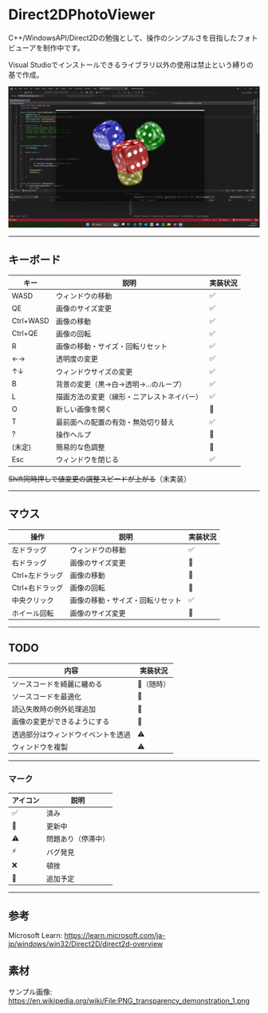 # Direct2DPhotoViewer

C++/WindowsAPI/Direct2Dの勉強として、操作のシンプルさを目指したフォトビューアを制作中です。

Visual Studioでインストールできるライブラリ以外の使用は禁止という縛りの基で作成。

![スクリーン書っと](./Screenshot.png)

--- 

## キーボード
|キー|説明|実装状況|
|--|--|--|
|WASD|ウィンドウの移動|✅|
|QE|画像のサイズ変更|✅|
|Ctrl+WASD|画像の移動|✅|
|Ctrl+QE|画像の回転|✅|
|R|画像の移動・サイズ・回転リセット|✅|
|←→|透明度の変更|✅|
|↑↓|ウィンドウサイズの変更|✅|
|B|背景の変更（黒→白→透明→...のループ）|✅|
|L|描画方法の変更（線形・ニアレストネイバー）|✅|
|O|新しい画像を開く|🔄️|
|T|最前面への配置の有効・無効切り替え|✅|
|?|操作ヘルプ|📝|
|(未定)|簡易的な色調整|📝|
|Esc|ウィンドウを閉じる|✅|

~~Shift同時押しで値変更の調整スピードが上がる~~（未実装）

---
## マウス
|操作|説明|実装状況|
|--|--|--|
|左ドラッグ|ウィンドウの移動|✅|
|右ドラッグ|画像のサイズ変更|🔄️|
|Ctrl+左ドラッグ|画像の移動|🔄️|
|Ctrl+右ドラッグ|画像の回転|🔄️|
|中央クリック|画像の移動・サイズ・回転リセット|✅|
|ホイール回転|画像のサイズ変更|🔄️|

---
## TODO
|内容|実装状況|
|--|--|
|ソースコードを綺麗に纏める|🔄️（随時）|
|ソースコードを最適化|🔄️|
|読込失敗時の例外処理追加|🔄️|
|画像の変更ができるようにする|🔄️|
|透過部分はウィンドウイベントを透過|⚠️|
|ウィンドウを複製|⚠️|

---
### マーク
|アイコン|説明|
|--|--|
|✅|済み|
|🔄️|更新中|
|⚠️|問題あり（停滞中）|
|⚡|バグ発見|
|❌|頓挫|
|📝|追加予定|

---
## 参考
Microsoft Learn: https://learn.microsoft.com/ja-jp/windows/win32/Direct2D/direct2d-overview

## 素材
サンプル画像: https://en.wikipedia.org/wiki/File:PNG_transparency_demonstration_1.png
